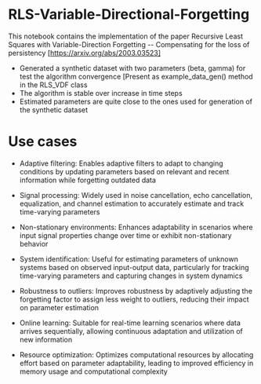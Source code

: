 # RLS-Variable-Directional-Forgetting

This notebook contains the implementation of the paper Recursive Least Squares with Variable-Direction Forgetting -- Compensating for the loss of persistency [https://arxiv.org/abs/2003.03523]
- Generated a synthetic dataset with two parameters (beta, gamma) for test the algorithm convergence [Present as example_data_gen() method in the RLS_VDF class
- The algorithm is stable over increase in time steps
- Estimated parameters are quite close to the ones used for generation of the synthetic dataset
# Use cases
- Adaptive filtering: Enables adaptive filters to adapt to changing conditions by updating parameters based on relevant and recent information while forgetting outdated data

- Signal processing: Widely used in noise cancellation, echo cancellation, equalization, and channel estimation to accurately estimate and track time-varying parameters

- Non-stationary environments: Enhances adaptability in scenarios where input signal properties change over time or exhibit non-stationary behavior

- System identification: Useful for estimating parameters of unknown systems based on observed input-output data, particularly for tracking time-varying parameters and capturing changes in system dynamics

- Robustness to outliers: Improves robustness by adaptively adjusting the forgetting factor to assign less weight to outliers, reducing their impact on parameter estimation

- Online learning: Suitable for real-time learning scenarios where data arrives sequentially, allowing continuous adaptation and utilization of new information

- Resource optimization: Optimizes computational resources by allocating effort based on parameter adaptability, leading to improved efficiency in memory usage and computational complexity
